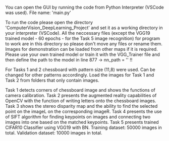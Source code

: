 You can open the GUI by running the code from Python Interpreter (VSCode was used). File name: 'main.py'

To run the code please open the directory 'ComputerVision_DeepLearning_Project' and set it as a working directory in your interpreter (VSCode).
All the neccessary files (except the VGG19 trained model - 60 epochs - for the Task 5 image recognition) for program to work are in this directory so please don't move any files or rename them. Images for demonstration can be loaded from other maps if it is required. Please use your own trained model or train it with the VGG_Trainer file and then define the path to the model in line 877 -> nn_path = '' !!  

For Tasks 1 and 2 chessboard with pattern size (11,8) were used. Can be changed for other patterns accordingly.
Load the images for Task 1 and Task 2 from folders that only contain images.

Task 1 detects corners of chessboard image and shows the functions of camera calibration.
Task 2 presents the augmented reality capabilities of OpenCV with the function of writing letters onto the chessboard images.
Task 3 shows the stereo disparity map and the ability to find the selected point on the imageL on the corresponding imageR.
Task 4 presents the use of SIFT algorithm for finding keypoints on images and connecting two images into one based on the matched keypoints.
Task 5 presents trained CIFAR10 Classifier using VGG19 with BN. Training dataset: 50000 images in total. Validation dataset: 10000 images in total.
